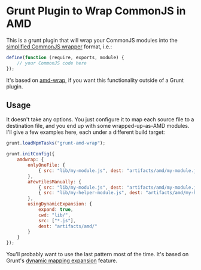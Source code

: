 # Grunt Plugin to Wrap CommonJS in AMD

This is a grunt plugin that will wrap your CommonJS modules into the
[simplified CommonJS wrapper](https://github.com/amdjs/amdjs-api/wiki/AMD#simplified-commonjs-wrapping-) format, i.e.:

```js
define(function (require, exports, module) {
    // your CommonJS code here
});
```

It's based on [amd-wrap](https://npmjs.org/package/amd-wrap), if you want this functionality outside of a Grunt plugin.

## Usage

It doesn't take any options. You just configure it to map each source file to a destination file, and you end up with
some wrapped-up-as-AMD modules. I'll give a few examples here, each under a different build target:

```js
grunt.loadNpmTasks("grunt-amd-wrap");

grunt.initConfig({
    amdwrap: {
        onlyOneFile: {
            { src: "lib/my-module.js", dest: "artifacts/amd/my-module.js" }
        },
        aFewFilesManually: {
            { src: "lib/my-module.js", dest: "artifacts/amd/my-module.js" },
            { src: "lib/my-helper-module.js", dest: "artifacts/amd/my-helper-module.js" }
        },
        usingDynamicExpansion: {
            expand: true,
            cwd: "lib/",
            src: ["*.js"],
            dest: "artifacts/amd/"
        }
    }
});
```

You'll probably want to use the last pattern most of the time. It's based on Grunt's
[dynamic mapping expansion](http://gruntjs.com/configuring-tasks#building-the-files-object-dynamically) feature.
